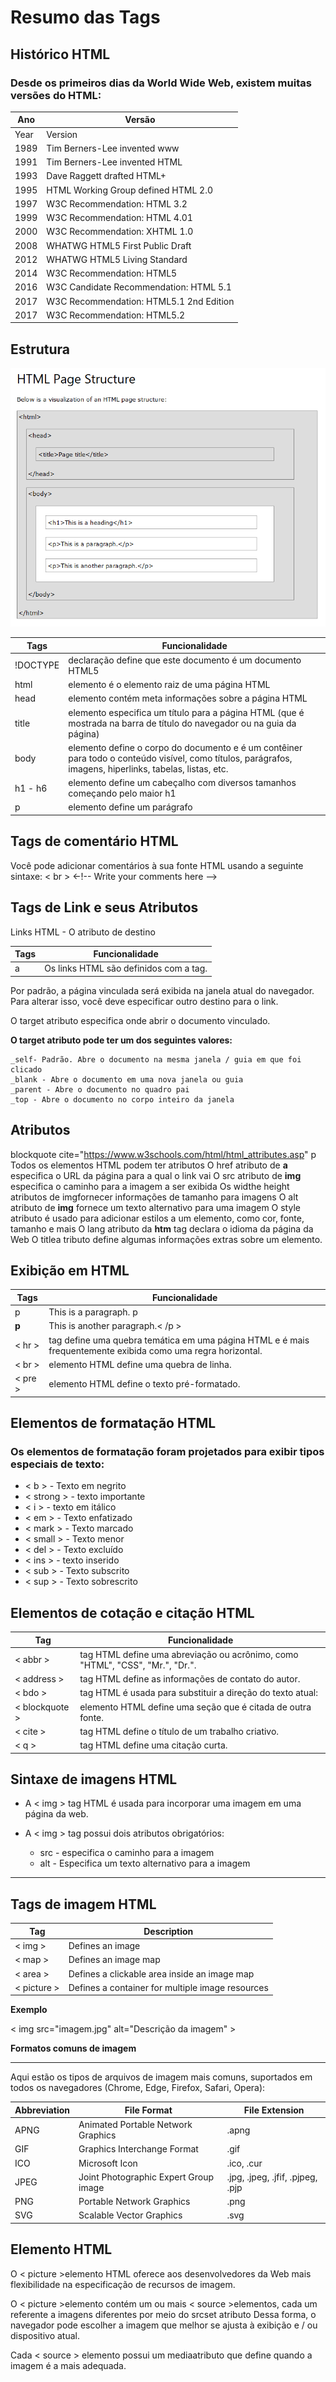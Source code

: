 # Resumo das Tags <html>

## Histórico HTML

### Desde os primeiros dias da World Wide Web, existem muitas versões do HTML:

Ano       |  Versão
--------|------------------------------
Year 	| Version
1989 	| Tim Berners-Lee invented www
1991 	| Tim Berners-Lee invented HTML
1993 	| Dave Raggett drafted HTML+
1995 	| HTML Working Group defined HTML 2.0
1997 	| W3C Recommendation: HTML 3.2
1999 	| W3C Recommendation: HTML 4.01
2000 	| W3C Recommendation: XHTML 1.0
2008 	| WHATWG HTML5 First Public Draft
2012 	| WHATWG HTML5 Living Standard
2014 	| W3C Recommendation: HTML5
2016 	| W3C Candidate Recommendation: HTML 5.1
2017 	| W3C Recommendation: HTML5.1 2nd Edition
2017 	| W3C Recommendation: HTML5.2


## Estrutura

![Estrutura](Estrutura.png)



Tags   | Funcionalidade
--------- | -----------------------
!DOCTYPE | declaração define que este documento é um documento HTML5
html | elemento é o elemento raiz de uma página HTML
head | elemento contém meta informações sobre a página HTML
title | elemento especifica um título para a página HTML (que é mostrada na barra de título do navegador ou na guia da página)
body | elemento define o corpo do documento e é um contêiner para todo o conteúdo visível, como títulos, parágrafos, imagens, hiperlinks, tabelas, listas, etc.
h1 - h6	| elemento define um cabeçalho com diversos tamanhos começando pelo maior h1
p	| elemento define um parágrafo




## Tags de comentário HTML

Você pode adicionar comentários à sua fonte HTML usando a seguinte sintaxe: < br >
<-!-- Write your comments here --> 


## Tags de Link e seus Atributos

Links HTML - O atributo de destino

Tags   | Funcionalidade
--------- | ---------
a | Os links HTML são definidos com a tag.

Por padrão, a página vinculada será exibida na janela atual do navegador. Para alterar isso, você deve especificar outro destino para o link.

O target atributo especifica onde abrir o documento vinculado.

**O target atributo pode ter um dos seguintes valores:**

    _self- Padrão. Abre o documento na mesma janela / guia em que foi clicado
    _blank - Abre o documento em uma nova janela ou guia
    _parent - Abre o documento no quadro pai
    _top - Abre o documento no corpo inteiro da janela



## Atributos
blockquote cite="https://www.w3schools.com/html/html_attributes.asp"
	  p Todos os elementos HTML podem ter atributos
    O href atributo de **a** especifica o URL da página para a qual o link vai
    O src atributo de **img** especifica o caminho para a imagem a ser exibida
    Os widthe height atributos de imgfornecer informações de tamanho para imagens
    O alt atributo de **img** fornece um texto alternativo para uma imagem
    O style atributo é usado para adicionar estilos a um elemento, como cor, fonte, tamanho e mais
    O lang atributo da **htm** tag declara o idioma da página da Web
    O titlea tributo define algumas informações extras sobre um elemento.
</blockquote>
    
## Exibição em HTML

Tags   | Funcionalidade
-------- | ---------------
 p | This is a paragraph. p
 **p** |This is another paragraph.< /p > 
< hr > | tag define uma quebra temática em uma página HTML e é mais frequentemente exibida como uma regra horizontal.
< br > | elemento HTML define uma quebra de linha.
< pre > | elemento HTML define o texto pré-formatado.


## Elementos de formatação HTML

### Os elementos de formatação foram projetados para exibir tipos especiais de texto:

   * < b > - Texto em negrito
   * < strong > - texto importante
   * < i > - texto em itálico
   * < em > - Texto enfatizado
   * < mark > - Texto marcado
   * < small > - Texto menor
   * < del > - Texto excluído
   * < ins > - texto inserido
   * < sub > - Texto subscrito
   * < sup > - Texto sobrescrito

## Elementos de cotação e citação HTML

Tag 	| Funcionalidade
------ |-------------------
< abbr > 	|tag HTML define uma abreviação ou acrônimo, como "HTML", "CSS", "Mr.", "Dr.".
< address > | tag HTML define as informações de contato do autor.
< bdo > 	| tag HTML é usada para substituir a direção do texto atual:
< blockquote > |	elemento HTML define uma seção que é citada de outra fonte.
< cite > 	| tag HTML define o título de um trabalho criativo.
< q > 	| tag HTML define uma citação curta.

## Sintaxe de imagens HTML

* A < img > tag HTML é usada para incorporar uma imagem em uma página da web.

* A < img > tag possui dois atributos obrigatórios:

  -  src - especifica o caminho para a imagem
  -  alt - Especifica um texto alternativo para a imagem

___________________________________________________________________________

 ## Tags de imagem HTML

Tag 	| Description
--------| ------------------
< img > 	|Defines an image
< map > 	|Defines an image map
< area >  	|Defines a clickable area inside an image map
< picture > 	|Defines a container for multiple image resources

**Exemplo**

< img src="imagem.jpg" alt="Descrição da imagem" > 

**Formatos comuns de imagem**
______________________________________________________________________________

Aqui estão os tipos de arquivos de imagem mais comuns, suportados em todos os navegadores (Chrome, Edge, Firefox, Safari, Opera):

Abbreviation 	|File Format 	|File Extension
---------------|--------------|---------------------
APNG 	| Animated Portable Network Graphics 	|.apng
GIF 	| Graphics Interchange Format 	| .gif
ICO 	| Microsoft Icon 	| .ico, .cur
JPEG 	| Joint Photographic Expert Group image 	| .jpg, .jpeg, .jfif, .pjpeg, .pjp
PNG 	| Portable Network Graphics 	|.png
SVG 	| Scalable Vector Graphics 	| .svg

## Elemento <picture> HTML

O < picture >elemento HTML oferece aos desenvolvedores da Web mais flexibilidade na especificação de recursos de imagem.

O < picture >elemento contém um ou mais < source >elementos, cada um referente a imagens diferentes por meio do srcset atributo Dessa forma, o navegador pode escolher a imagem que melhor se ajusta à exibição e / ou dispositivo atual.

Cada < source > elemento possui um mediaatributo que define quando a imagem é a mais adequada.




